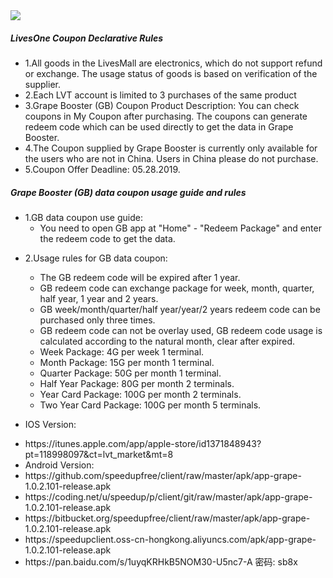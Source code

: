 <html lang="en"><head>
<body marginheight="0">
<img src="https://www-static.livesone.net/Uploads/Picture/2018-05-22/vpnbanner.png"/>
<h5>LivesOne Coupon Declarative Rules</h5>
<ul>
<li>1.All goods in the LivesMall are electronics, which do not support refund or exchange. The usage status of goods is based on verification of the supplier.</li>
<li>2.Each LVT account is limited to 3 purchases of the same product</li>
<li>3.Grape Booster (GB) Coupon Product Description: You can check coupons in My Coupon after purchasing. The coupons can generate redeem code which can be used directly to get the data in Grape Booster.</li>
<li>4.The Coupon supplied by Grape Booster is currently only available for the users who are not in China. Users in China please do not purchase.</li>
<li>5.Coupon Offer Deadline: 05.28.2019.</li>
</ul>
<h5>Grape Booster (GB) data coupon usage guide and rules</h5>
<ul>
<li>1.GB data coupon use guide:<ul>
<li>You need to open GB app at "Home" - "Redeem Package" and enter the redeem code to get the data.</li>
</ul>
</li>
<li><p>2.Usage rules for GB data coupon:</p>
<ul>
<li>The GB redeem code will be expired after 1 year.</li>
<li>GB redeem code can exchange package for week, month, quarter, half year, 1 year and 2 years. </li>
<li>GB week/month/quarter/half year/year/2 years redeem code can be purchased only three times.</li>
<li>GB redeem code can not be overlay used, GB redeem code usage is calculated according to the natural month, clear after expired.</li>
<li>Week Package: 4G per week 1 terminal.</li>
<li>Month Package: 15G per month 1 terminal.</li>
<li>Quarter Package: 50G per month 1 terminal.</li>
<li>Half Year Package: 80G per month 2 terminals.</li>
<li>Year Card Package: 100G per month 2 terminals.</li>
<li>Two Year Card Package: 100G per month 5 terminals.</li>
</ul>
</li>
<li><p>IOS Version:</p>
<li>https://itunes.apple.com/app/apple-store/id1371848943?pt=118998097&ct=lvt_market&mt=8</li>
<li>Android Version:</li>
<li>https://github.com/speedupfree/client/raw/master/apk/app-grape-1.0.2.101-release.apk</li>
<li>https://coding.net/u/speedup/p/client/git/raw/master/apk/app-grape-1.0.2.101-release.apk</li>
<li>https://bitbucket.org/speedupfree/client/raw/master/apk/app-grape-1.0.2.101-release.apk</li>
<li>https://speedupclient.oss-cn-hongkong.aliyuncs.com/apk/app-grape-1.0.2.101-release.apk</li>
<li>https://pan.baidu.com/s/1uyqKRHkB5NOM30-U5nc7-A 密码: sb8x</li>
</body></html>

